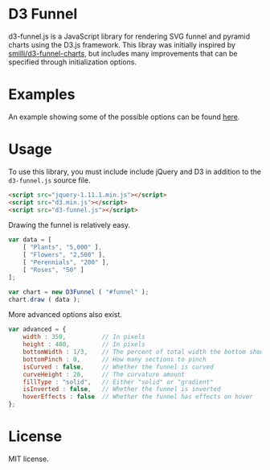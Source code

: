 # D3 Funnel

d3-funnel.js is a JavaScript library for rendering SVG funnel and pyramid charts using the D3.js framework. This libray
was initially inspired by [smilli/d3-funnel-charts](https://github.com/smilli/d3-funnel-charts), but includes many
improvements that can be specified through initialization options.

# Examples

An example showing some of the possible options can be found [here](https://cdn.rawgit.com/jakezatecky/d3-funnel/0.4.0/example/index.html).

# Usage

To use this library, you must include include jQuery and D3 in addition to the `d3-funnel.js` source file.

```` html
<script src="jquery-1.11.1.min.js"></script>
<script src="d3.min.js"></script>
<script src="d3-funnel.js"></script>
````

Drawing the funnel is relatively easy.

```` javascript
var data = [
	[ "Plants", "5,000" ],
	[ "Flowers", "2,500" ],
	[ "Perennials", "200" ],
	[ "Roses", "50" ]
];

var chart = new D3Funnel ( "#funnel" );
chart.draw ( data );
````

More advanced options also exist.

```` javascript
var advanced = {
	width : 350,          // In pixels
	height : 400,         // In pixels
	bottomWidth : 1/3,    // The percent of total width the bottom should be
	bottomPinch : 0,      // How many sections to pinch
	isCurved : false,     // Whether the funnel is curved
	curveHeight : 20,     // The curvature amount
	fillType : "solid",   // Either "solid" or "gradient"
	isInverted : false,   // Whether the funnel is inverted
	hoverEffects : false  // Whether the funnel has effects on hover
};
````

# License

MIT license.
